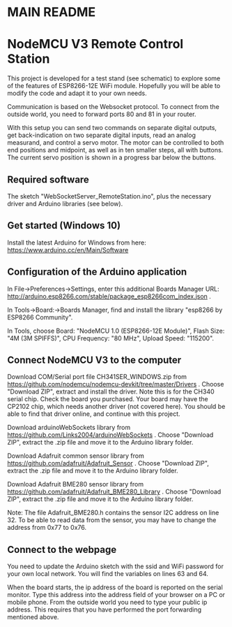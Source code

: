 # MAIN README

NodeMCU V3 Remote Control Station
=================================

This project is developed for a test stand (see schematic) to explore some of the features of ESP8266-12E WiFi module. Hopefully you will be able to modify the code and adapt it to your own needs.

Communication is based on the Websocket protocol. To connect from the outside world, you need to forward ports 80 and 81 in your router.

With this setup you can send two commands on separate digital outputs, get back-indication on two separate digital inputs, read an analog measurand, and control a servo motor. The motor can be controlled to both end positions and midpoint, as well as in ten smaller steps, all with buttons. The current servo position is shown in a progress bar below the buttons.

Required software
-----------------
The sketch "WebSocketServer_RemoteStation.ino", plus the necessary driver and Arduino libraries (see below).

Get started (Windows 10)
------------------------
Install the latest Arduino for Windows from here: https://www.arduino.cc/en/Main/Software

Configuration of the Arduino application
----------------------------------------
In File->Preferences->Settings, enter this additional Boards Manager URL: http://arduino.esp8266.com/stable/package_esp8266com_index.json .

In Tools->Board:->Boards Manager, find and install the library "esp8266 by ESP8266 Community".

In Tools, choose Board: "NodeMCU 1.0 (ESP8266-12E Module)", Flash Size: "4M (3M SPIFFS)", CPU Frequency: "80 MHz", Upload Speed: "115200".

Connect NodeMCU V3 to the computer
----------------------------------
Download COM/Serial port file CH341SER_WINDOWS.zip from https://github.com/nodemcu/nodemcu-devkit/tree/master/Drivers . Choose "Download ZIP", extract and install the driver. Note this is for the CH340 serial chip. Check the board you purchased. Your board may have the CP2102 chip, which needs another driver (not covered here). You should be able to find that driver online, and continue with this project.

Download arduinoWebSockets library from https://github.com/Links2004/arduinoWebSockets . Choose "Download ZIP", extract the .zip file and move it to the Arduino library folder.

Download Adafruit common sensor library from https://github.com/adafruit/Adafruit_Sensor . Choose "Download ZIP", extract the .zip file and move it to the Arduino library folder.

Download Adafruit BME280 sensor library from https://github.com/adafruit/Adafruit_BME280_Library . Choose "Download ZIP", extract the .zip file and move it to the Arduino library folder. 

Note: The file Adafruit_BME280.h contains the sensor I2C address on line 32. To be able to read data from the sensor, you may have to change the address from 0x77 to 0x76.

Connect to the webpage
----------------------
You need to update the Arduino sketch with the ssid and WiFi password for your own local network. You will find the variables on lines 63 and 64.

When the board starts, the ip address of the board is reported on the serial monitor. Type this address into the address field of your browser on a PC or mobile phone. From the outside world you need to type your public ip address. This requires that you have performed the port forwarding mentioned above.
